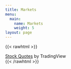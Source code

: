 ```yaml
---
title: Markets
menu:
  main:
    name: Markets
    weight: 5
layout: page
---
```


{{< rawhtml >}}
<!-- TradingView Widget BEGIN -->
<div class="tradingview-widget-container">
  <div class="tradingview-widget-container__widget"></div>
  <div class="tradingview-widget-copyright"><a href="https://www.tradingview.com/markets/stocks-usa/" rel="noopener" target="_blank"><span class="blue-text">Stock Quotes</span></a> by TradingView</div>
  <script type="text/javascript" src="https://s3.tradingview.com/external-embedding/embed-widget-market-quotes.js" async>
  {
  "locale": "en",
  "symbolsGroups": [
    {
      "symbols": [
        {
          "displayName": "Jpmorgan Chase & Co",
          "name": "NYSE:JPM"
        },
        {
          "displayName": "Wells Fargo Co New",
          "name": "NYSE:WFC"
        },
        {
          "displayName": "Bank Amer Corp",
          "name": "NYSE:BAC"
        },
        {
          "displayName": "Hsbc Hldgs Plc",
          "name": "NYSE:HSBC"
        },
        {
          "displayName": "Citigroup Inc",
          "name": "NYSE:C"
        },
        {
          "displayName": "Mastercard Incorporated",
          "name": "NYSE:MA"
        }
      ],
      "name": "Financial"
    },
    {
      "symbols": [
        {
          "displayName": "Apple",
          "name": "NASDAQ:AAPL"
        },
        {
          "displayName": "Google Inc",
          "name": "NASDAQ:GOOGL"
        },
        {
          "displayName": "Microsoft Corp",
          "name": "NASDAQ:MSFT"
        },
        {
          "displayName": "Facebook Inc",
          "name": "NASDAQ:FB"
        },
        {
          "displayName": "Oracle Corp",
          "name": "NYSE:ORCL"
        },
        {
          "displayName": "Intel Corp",
          "name": "NASDAQ:INTC"
        }
      ],
      "name": "Technology"
    },
    {
      "symbols": [
        {
          "displayName": "Amazon Com Inc",
          "name": "NASDAQ:AMZN"
        },
        {
          "displayName": "Alibaba Group Hldg Ltd",
          "name": "NYSE:BABA"
        },
        {
          "displayName": "At&t Inc",
          "name": "NYSE:T"
        },
        {
          "displayName": "Wal-mart Stores Inc",
          "name": "NYSE:WMT"
        },
        {
          "displayName": "China Mobile Limited",
          "name": "NYSE:CHL"
        },
        {
          "displayName": "Visa Inc",
          "name": "NYSE:V"
        }
      ],
      "name": "Services"
    }
  ],
  "title": "Stocks",
  "width": 770,
  "height": 450
}
  </script>
</div>
<!-- TradingView Widget END -->
{{< /rawhtml >}}
